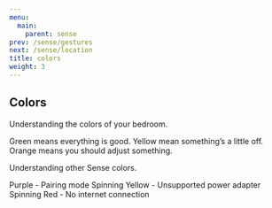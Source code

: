 ```yaml
---
menu:
  main:
    parent: sense
prev: /sense/gestures
next: /sense/location
title: colors
weight: 3
---
```


## Colors

Understanding the colors of your bedroom.


Green means everything is good.
Yellow mean something’s a little off.
Orange means you should adjust something.

Understanding other Sense colors.


Purple - Pairing mode
Spinning Yellow - Unsupported power adapter 
Spinning Red - No internet connection

